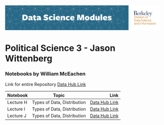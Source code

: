 ![alt text](https://github.com/ds-modules/core-resources/blob/master/templates/headers/jupyter-header-1.png)
# Political Science 3 - Jason Wittenberg #
### Notebooks by William McEachen ###
Link for entire Repository
[Data Hub Link](
https://datahub.berkeley.edu/hub/user-redirect/git-pull?repo=https%3A%2F%2Fgithub.com%2Fds-modules%2FPOLSCI-3&urlpath=tree%2FPOLSCI-3%2F)

| Notebook        | Topic            | Link  |
| ------------- |:-------------:| -----:|
|Lecture H    | Types of Data, Distribution | [Data Hub Link](https://datahub.berkeley.edu/hub/user-redirect/git-pull?repo=https%3A%2F%2Fgithub.com%2Fds-modules%2FPOLSCI-3&urlpath=tree%2FPOLSCI-3%2F%2FLecture_H_NB_1.ipynb)|
|Lecture I   | Types of Data, Distribution | [Data Hub Link](https://datahub.berkeley.edu/hub/user-redirect/git-pull?repo=https%3A%2F%2Fgithub.com%2Fds-modules%2FPOLSCI-3&urlpath=tree%2FPOLSCI-3%2F%2FLecture_I_NB_1.ipynb)|
|Lecture J   | Types of Data, Distribution | [Data Hub Link](https://datahub.berkeley.edu/hub/user-redirect/git-pull?repo=https%3A%2F%2Fgithub.com%2Fds-modules%2FPOLSCI-3&urlpath=tree%2FPOLSCI-3%2F%2FLecture_J_NB_1.ipynb)|


